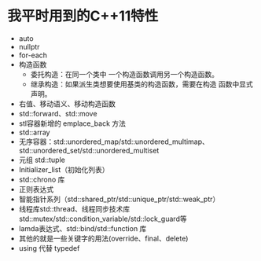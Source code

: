 # 我平时用到的C++11特性

- auto
- nullptr
- for-each
- 构造函数
  - 委托构造：在同一个类中 一个构造函数调用另一个构造函数。
  - 继承构造：如果派生类想要使用基类的构造函数，需要在构造 函数中显式声明。
- 右值、移动语义、移动构造函数 
- std::forward、std::move
- stl容器新增的 emplace_back 方法
- std::array
- 无序容器：std::unordered_map/std::unordered_multimap、std::unordered_set/std::unordered_multiset
- 元组 std::tuple
- Initializer_list（初始化列表）
- std::chrono 库
- 正则表达式
- 智能指针系列（std::shared_ptr/std::unique_ptr/std::weak_ptr）
- 线程库std::thread、线程同步技术库 std::mutex/std::condition_variable/std::lock_guard等
- lamda表达式、std::bind/std::function 库
- 其他的就是一些关键字的用法(override、final、delete)
- using 代替 typedef
